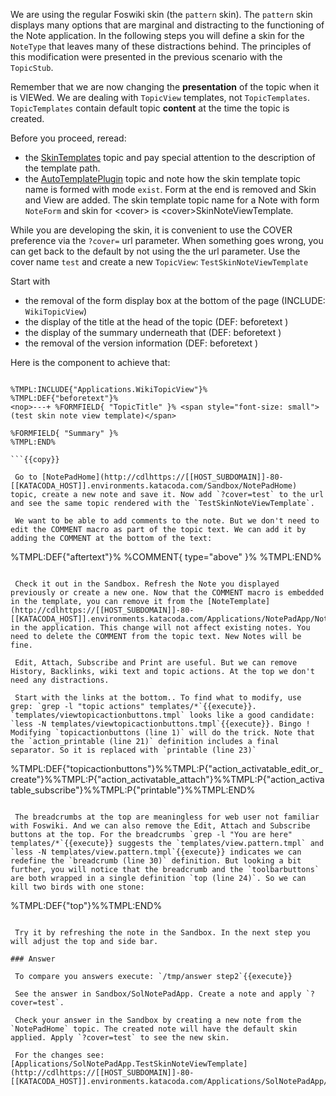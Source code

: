  We are using the regular Foswiki skin (the `pattern` skin). The `pattern` skin displays many options that are marginal and distracting to the functioning of the Note application. In the following steps you will define a skin for the `NoteType` that leaves many of these distractions behind. The principles of this modification were presented in the previous scenario with the `TopicStub`.

 Remember that we are now changing the **presentation** of the topic when it is VIEWed. We are dealing with `TopicView` templates, not `TopicTemplates`. `TopicTemplates` contain default topic **content** at the time the topic is created.

 Before you proceed, reread:

* the [SkinTemplates](http://cdlhttps://[[HOST_SUBDOMAIN]]-80-[[KATACODA_HOST]].environments.katacoda.com/System/SkinTemplates) topic and pay special attention to the description of the template path.
* the [AutoTemplatePlugin](http://cdlhttps://[[HOST_SUBDOMAIN]]-80-[[KATACODA_HOST]].environments.katacoda.com/System/AutoTemplatePlugin) topic and note how the skin template topic name is formed with mode `exist`. Form at the end is removed and Skin and View are added. The skin template topic name for a Note with form `NoteForm` and skin for &lt;cover&gt; is &lt;cover&gt;SkinNoteViewTemplate.

 While you are developing the skin, it is convenient to use the COVER preference via the `?cover=` url parameter. When something goes wrong, you can get back to the default by not using the the url parameter. Use the cover name `test` and create a new `TopicView`: `TestSkinNoteViewTemplate`

 Start with

* the removal of the form display box at the bottom of the page (INCLUDE: `WikiTopicView`)
* the display of the title at the head of the topic (DEF: beforetext )
* the display of the summary underneath that (DEF: beforetext )
* the removal of the version information (DEF: beforetext )

 Here is the component to achieve that:

```

%TMPL:INCLUDE{"Applications.WikiTopicView"}%
%TMPL:DEF{"beforetext"}%
<nop>---+ %FORMFIELD{ "TopicTitle" }% <span style="font-size: small">(test skin note view template)</span>

%FORMFIELD{ "Summary" }%
%TMPL:END%

```{{copy}}

 Go to [NotePadHome](http://cdlhttps://[[HOST_SUBDOMAIN]]-80-[[KATACODA_HOST]].environments.katacoda.com/Sandbox/NotePadHome) topic, create a new note and save it. Now add `?cover=test` to the url and see the same topic rendered with the `TestSkinNoteViewTemplate`.

 We want to be able to add comments to the note. But we don't need to edit the COMMENT macro as part of the topic text. We can add it by adding the COMMENT at the bottom of the text:

```

%TMPL:DEF{"aftertext"}%
%COMMENT{ type="above" }%
%TMPL:END%

```{{copy}}

 Check it out in the Sandbox. Refresh the Note you displayed previously or create a new one. Now that the COMMENT macro is embedded in the template, you can remove it from the [NoteTemplate](http://cdlhttps://[[HOST_SUBDOMAIN]]-80-[[KATACODA_HOST]].environments.katacoda.com/Applications/NotePadApp/NoteTemplate) in the application. This change will not affect existing notes. You need to delete the COMMENT from the topic text. New Notes will be fine.

 Edit, Attach, Subscribe and Print are useful. But we can remove History, Backlinks, wiki text and topic actions. At the top we don't need any distractions.

 Start with the links at the bottom.. To find what to modify, use grep: `grep -l "topic actions" templates/*`{{execute}}. `templates/viewtopicactionbuttons.tmpl` looks like a good candidate: `less -N templates/viewtopicactionbuttons.tmpl`{{execute}}. Bingo ! Modifying `topicactionbuttons (line 1)` will do the trick. Note that the `action_printable (line 21)` definition includes a final separator. So it is replaced with `printable (line 23)`

```

%TMPL:DEF{"topicactionbuttons"}%%TMPL:P{"action_activatable_edit_or_create"}%%TMPL:P{"action_activatable_attach"}%%TMPL:P{"action_activatable_subscribe"}%%TMPL:P{"printable"}%%TMPL:END%

```{{copy}}

 The breadcrumbs at the top are meaningless for web user not familiar with Foswiki. And we can also remove the Edit, Attach and Subscribe buttons at the top. For the breadcrumbs `grep -l "You are here" templates/*`{{execute}} suggests the `templates/view.pattern.tmpl` and `less -N templates/view.pattern.tmpl`{{execute}} indicates we can redefine the `breadcrumb (line 30)` definition. But looking a bit further, you will notice that the breadcrumb and the `toolbarbuttons` are both wrapped in a single definition `top (line 24)`. So we can kill two birds with one stone:

```

%TMPL:DEF{"top"}%%TMPL:END%

```{{copy}}

 Try it by refreshing the note in the Sandbox. In the next step you will adjust the top and side bar.

### Answer	

 To compare you answers execute: `/tmp/answer step2`{{execute}}

 See the answer in Sandbox/SolNotePadApp. Create a note and apply `?cover=test`.

 Check your answer in the Sandbox by creating a new note from the `NotePadHome` topic. The created note will have the default skin applied. Apply `?cover=test` to see the new skin.

 For the changes see: [Applications/SolNotePadApp.TestSkinNoteViewTemplate](http://cdlhttps://[[HOST_SUBDOMAIN]]-80-[[KATACODA_HOST]].environments.katacoda.com/Applications/SolNotePadApp/TestSkinNoteViewTemplate)

